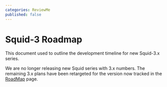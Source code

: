 ```yaml
---
categories: ReviewMe
published: false
---
```

# Squid-3 Roadmap

This document used to outline the development timeline for new Squid-3.x
series.

We are no longer releasing new Squid series with 3.x numbers. The
remaining 3.x plans have been retargeted for the version now tracked in
the
[RoadMap](/RoadMap)
page.
